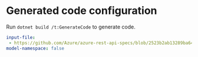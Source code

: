 # Generated code configuration

Run `dotnet build /t:GenerateCode` to generate code.

``` yaml
input-file:
 - https://github.com/Azure/azure-rest-api-specs/blob/2523b2ab13289ba640aa621951bc41073d3bfd3f/specification/containerregistry/data-plane/Azure.ContainerRegistry/preview/2019-08-15-preview/containerregistry.json
model-namespace: false
```
